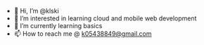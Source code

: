 - 👋 Hi, I’m @klski
- 👀 I’m interested in learning cloud and mobile web development
- 🌱 I’m currently learning basics
- 📫 How to reach me @ k05438849@gmail.com

<!---
klski/klski is a ✨ special ✨ repository because its `README.md` (this file) appears on your GitHub profile.
You can click the Preview link to take a look at your changes.
--->
